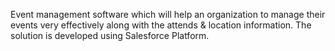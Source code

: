 Event management software which will help an organization to manage their events very effectively along with the attends & location information. The solution is developed using Salesforce Platform.
